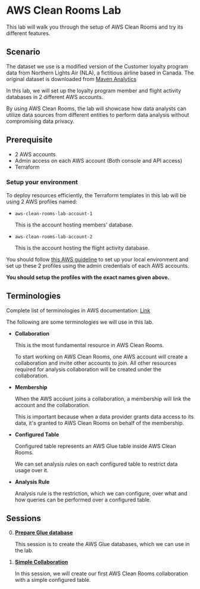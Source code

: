 # AWS Clean Rooms Lab

This lab will walk you through the setup of AWS Clean Rooms and try its different features.

## Scenario

The dataset we use is a modified version of the Customer loyalty program data from Northern Lights Air (NLA), a fictitious airline based in Canada. The original dataset is downloaded from [Maven Analytics](https://mavenanalytics.io/data-playground)

In this lab, we will set up the loyalty program member and flight activity databases in 2 different AWS accounts.

By using AWS Clean Rooms, the lab will showcase how data analysts can utilize data sources from different entities to perform data analysis without compromising data privacy.

## Prerequisite

* 2 AWS accounts
* Admin access on each AWS account (Both console and API access)
* Terraform

### Setup your environment

To deploy resources efficiently, the Terraform templates in this lab will be using 2 AWS profiles named:

* `aws-clean-rooms-lab-account-1`

   This is the account hosting members' database.

* `aws-clean-rooms-lab-account-2`

   This is the account hosting the flight activity database.

You should follow [this AWS guideline](https://docs.aws.amazon.com/cli/latest/userguide/cli-configure-files.html#cli-configure-files-format-profile) to set up your local environment and set up these 2 profiles using the admin credentials of each AWS accounts.

**You should setup the profiles with the exact names given above.**

## Terminologies

Complete list of terminologies in AWS documentation: [Link](https://docs.aws.amazon.com/clean-rooms/latest/userguide/glossary.html)

The following are some terminologies we will use in this lab.

* **Collaboration**

   This is the most fundamental resource in AWS Clean Rooms.

   To start working on AWS Clean Rooms, one AWS account will create a collaboration and invite other accounts to join. All other resources required for analysis collaboration will be created under the collaboration.

* **Membership**

   When the AWS account joins a collaboration, a membership will link the account and the collaboration.

   This is important because when a data provider grants data access to its data, it's granted to AWS Clean Rooms on behalf of the membership.

* **Configured Table**

   Configured table represents an AWS Glue table inside AWS Clean Rooms.

   We can set analysis rules on each configured table to restrict data usage over it.

* **Analysis Rule**

   Analysis rule is the restriction, which we can configure, over what and how queries can be performed over a configured table.

## Sessions

0. **[Prepare Glue database](/00-prepare-glue-database)**

   This session is to create the AWS Glue databases, which we can use in the lab.

1. **[Simple Collaboration](/01-create-simple-collaboration)**

   In this session, we will create our first AWS Clean Rooms collaboration with a simple configured table.
